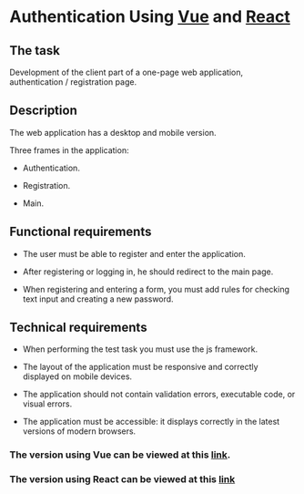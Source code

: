 # Authentication Using [Vue](https://vuejs.org/) and [React](https://reactjs.org/)

## The task

Development of the client part of a one-page web application, authentication / registration page.

## Description

The web application has a desktop and mobile version.

Three frames in the application:

* Authentication.

* Registration.

* Main.

## Functional requirements

* The user must be able to register and enter the application.

* After registering or logging in, he should redirect to the main page.

* When registering and entering a form, you must add rules for checking text input and creating a new password.

## Technical requirements

* When performing the test task you must use the js framework.

* The layout of the application must be responsive and correctly displayed on mobile devices.

* The application should not contain validation errors, executable code, or visual errors.

* The application must be accessible: it displays correctly in the latest versions of modern browsers.


### The version using Vue can be viewed at this [link](http://vue-authentication.surge.sh).

### The version using React can be viewed at this [link](http://react-authentication.surge.sh/)
